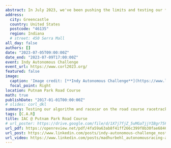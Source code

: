 ```yaml
---
abstract: In July 2023, we've been pushing the limits and testing our **Cavalier Autonomous Racing** car 🏎 🧡 💙 at the Putnam Park Road Course in Indianapolis! With the **Indy Autonomous Challenge** transitioning from ovals to thrilling road courses, we're gearing up for the next big challenge!
address:
  city: Greencastle
  country: United States
  postcode: "46135"
  region: Indiana
  # street: 450 Serra Mall
all_day: false
authors: []
date: "2023-07-05T09:00:00Z"
date_end: "2023-07-09T17:00:00Z"
event: Indy Autonomous Challenge
event_url: https://www.corl2023.org/
featured: false
image:
  caption: 'Image credit: [**Indy Autonomous Challenge**](https://www.linkedin.com/posts/indy-autonomous-challenge_nosteeringwheelnoproblem-autonomousracing-activity-7095868953733844992-I9UT/?trk=public_profile_like_view)'
  focal_point: Right
location: Putnam Park Road Course
math: true
publishDate: "2017-01-01T00:00:00Z"
# slides: corl_dkl
summary: Testing our algorithm and racecar on the road course racetrack of Putnam Park, Indianapolis.
tags: [C.A.R]
title: IAC @ Putnam Park Road Course
# url_poster: https://drive.google.com/file/d/1X7j7fjZ_5uMGaTjjYIBgr75FSJEmYaB0/view?usp=sharing
url_pdf: https://openreview.net/pdf/4fa59a63ab8f41ff266c399f8b30fae68463a33e.pdf
url_post: https://www.linkedin.com/posts/indy-autonomous-challenge_nosteeringwheelnoproblem-autonomousracing-activity-7095868953733844992-I9UT/?trk=public_profile_like_view
url_video: https://www.linkedin.com/posts/madhurbehl_autonomousracing-autonomousvehicles-robotics-activity-7101902939429949440-PEhJ?utm_source=share&utm_medium=member_desktop
---
```


<!-- {{% callout note %}}
Click on the **Slides** button above to view the built-in slides feature.
{{% /callout %}}

Slides can be added in a few ways:

- **Create** slides using Wowchmey's [*Slides*](https://wowchemy.com/docs/managing-content/#create-slides) feature and link using `slides` parameter in the front matter of the talk file
- **Upload** an existing slide deck to `static/` and link using `url_slides` parameter in the front matter of the talk file
- **Embed** your slides (e.g. Google Slides) or presentation video on this page using [shortcodes](https://wowchemy.com/docs/writing-markdown-latex/).

Further talk details can easily be added to this page using *Markdown* and $\rm \LaTeX$ math code. -->
